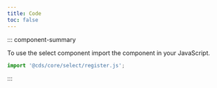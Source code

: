 ```yaml
---
title: Code
toc: false
---
```


::: component-summary

To use the select component import the component in your JavaScript.

```javascript
import '@cds/core/select/register.js';
```

:::

<CdsDemos componentName="select" />
